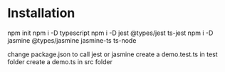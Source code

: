 # Installation
npm init
npm i -D typescript
npm i -D jest @types/jest ts-jest
npm i -D jasmine @types/jasmine jasmine-ts ts-node

change package.json
to call jest or jasmine
create a demo.test.ts in test folder
create a demo.ts in src folder
